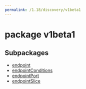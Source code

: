 ```yaml
---
permalink: /1.18/discovery/v1beta1
---
```


# package v1beta1



## Subpackages

* [endpoint](discovery-v1beta1-endpoint.md)
* [endpointConditions](discovery-v1beta1-endpointConditions.md)
* [endpointPort](discovery-v1beta1-endpointPort.md)
* [endpointSlice](discovery-v1beta1-endpointSlice.md)